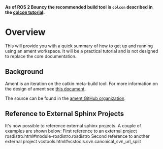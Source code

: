 **As of ROS 2 Bouncy the recommended build tool is `colcon` described in the [colcon tutorial](Colcon-Tutorial.md).**

# Overview

This will provide you with a quick summary of how to get up and running using an ament workspace.
It will be a practical tutorial and is not designed to replace the core documentation.

## Background

Ament is an iteration on the catkin meta-build tool.
For more information on the design of ament see [this document](http://design.ros2.org/articles/ament.html).

The source can be found in the [ament GitHub organization](https://github.com/ament).

## Reference to External Sphinx Projects

It's now possible to reference external sphinx projects. A couple of examples are shown below:
First reference to an external project rosdistro.html#module-rosdistro.rosdistro
Second reference to another external project vcstools.html#vcstools.svn.canonical_svn_url_split
